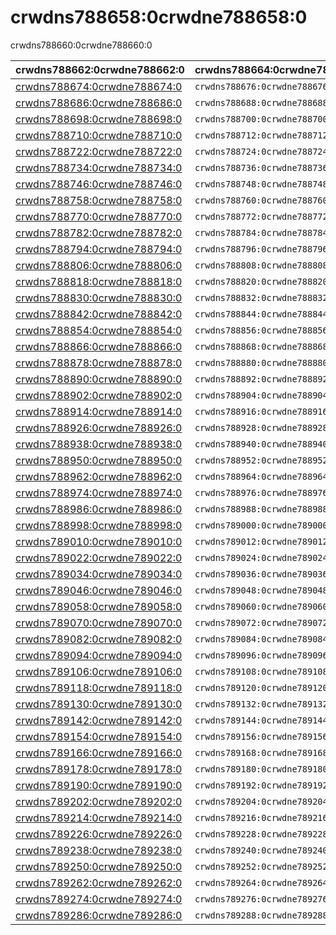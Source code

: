 # crwdns788658:0crwdne788658:0

<p class="description">crwdns788660:0crwdne788660:0</p>

| crwdns788662:0crwdne788662:0                                 | crwdns788664:0crwdne788664:0   | crwdns788666:0crwdne788666:0                                                         | crwdns788668:0crwdne788668:0   | crwdns788670:0crwdne788670:0   |
|:------------------------------------------------------------ |:------------------------------ |:------------------------------------------------------------------------------------ |:------------------------------ |:------------------------------ |
| [crwdns788674:0crwdne788674:0](crwdns788672:0crwdne788672:0) | `crwdns788676:0crwdne788676:0` | `crwdns788678:0crwdne788678:0`                                                       | `crwdns788680:0crwdne788680:0` | `crwdns788682:0crwdne788682:0` |
| [crwdns788686:0crwdne788686:0](crwdns788684:0crwdne788684:0) | `crwdns788688:0crwdne788688:0` | `crwdns788690:0crwdne788690:0`                                                       | `crwdns788692:0crwdne788692:0` | `crwdns788694:0crwdne788694:0` |
| [crwdns788698:0crwdne788698:0](crwdns788696:0crwdne788696:0) | `crwdns788700:0crwdne788700:0` | `crwdns788702:0crwdne788702:0`                                                       | `crwdns788704:0crwdne788704:0` | `crwdns788706:0crwdne788706:0` |
| [crwdns788710:0crwdne788710:0](crwdns788708:0crwdne788708:0) | `crwdns788712:0crwdne788712:0` | `crwdns788714:0crwdne788714:0`                                                       | `crwdns788716:0crwdne788716:0` | `crwdns788718:0crwdne788718:0` |
| [crwdns788722:0crwdne788722:0](crwdns788720:0crwdne788720:0) | `crwdns788724:0crwdne788724:0` | `crwdns788726:0crwdne788726:0`                                                       | `crwdns788728:0crwdne788728:0` | `crwdns788730:0crwdne788730:0` |
| [crwdns788734:0crwdne788734:0](crwdns788732:0crwdne788732:0) | `crwdns788736:0crwdne788736:0` | `crwdns788738:0crwdne788738:0`                                                       | `crwdns788740:0crwdne788740:0` | `crwdns788742:0crwdne788742:0` |
| [crwdns788746:0crwdne788746:0](crwdns788744:0crwdne788744:0) | `crwdns788748:0crwdne788748:0` | `crwdns788750:0crwdne788750:0`                                                       | `crwdns788752:0crwdne788752:0` | `crwdns788754:0crwdne788754:0` |
| [crwdns788758:0crwdne788758:0](crwdns788756:0crwdne788756:0) | `crwdns788760:0crwdne788760:0` | `crwdns788762:0crwdne788762:0`                                                       | `crwdns788764:0crwdne788764:0` | `crwdns788766:0crwdne788766:0` |
| [crwdns788770:0crwdne788770:0](crwdns788768:0crwdne788768:0) | `crwdns788772:0crwdne788772:0` | `crwdns788774:0crwdne788774:0`                                                       | `crwdns788776:0crwdne788776:0` | crwdns788778:0crwdne788778:0   |
| [crwdns788782:0crwdne788782:0](crwdns788780:0crwdne788780:0) | `crwdns788784:0crwdne788784:0` | `crwdns788786:0crwdne788786:0`                                                       | `crwdns788788:0crwdne788788:0` | crwdns788790:0crwdne788790:0   |
| [crwdns788794:0crwdne788794:0](crwdns788792:0crwdne788792:0) | `crwdns788796:0crwdne788796:0` | `crwdns788798:0crwdne788798:0`                                                       | `crwdns788800:0crwdne788800:0` | crwdns788802:0crwdne788802:0   |
| [crwdns788806:0crwdne788806:0](crwdns788804:0crwdne788804:0) | `crwdns788808:0crwdne788808:0` | `crwdns788810:0crwdne788810:0`                                                       | `crwdns788812:0crwdne788812:0` | crwdns788814:0crwdne788814:0   |
| [crwdns788818:0crwdne788818:0](crwdns788816:0crwdne788816:0) | `crwdns788820:0crwdne788820:0` | `crwdns788822:0crwdne788822:0`                                                       | `crwdns788824:0crwdne788824:0` | crwdns788826:0crwdne788826:0   |
| [crwdns788830:0crwdne788830:0](crwdns788828:0crwdne788828:0) | `crwdns788832:0crwdne788832:0` | `crwdns788834:0crwdne788834:0`                                                       | `crwdns788836:0crwdne788836:0` | crwdns788838:0crwdne788838:0   |
| [crwdns788842:0crwdne788842:0](crwdns788840:0crwdne788840:0) | `crwdns788844:0crwdne788844:0` | `crwdns788846:0crwdne788846:0`                                                       | `crwdns788848:0crwdne788848:0` | crwdns788850:0crwdne788850:0   |
| [crwdns788854:0crwdne788854:0](crwdns788852:0crwdne788852:0) | `crwdns788856:0crwdne788856:0` | `crwdns788858:0crwdne788858:0`                                                       | `crwdns788860:0crwdne788860:0` | crwdns788862:0crwdne788862:0   |
| [crwdns788866:0crwdne788866:0](crwdns788864:0crwdne788864:0) | `crwdns788868:0crwdne788868:0` | `crwdns788870:0crwdne788870:0`                                                       | `crwdns788872:0crwdne788872:0` | crwdns788874:0crwdne788874:0   |
| [crwdns788878:0crwdne788878:0](crwdns788876:0crwdne788876:0) | `crwdns788880:0crwdne788880:0` | `crwdns788882:0crwdne788882:0`                                                       | `crwdns788884:0crwdne788884:0` | crwdns788886:0crwdne788886:0   |
| [crwdns788890:0crwdne788890:0](crwdns788888:0crwdne788888:0) | `crwdns788892:0crwdne788892:0` | `crwdns788894:0crwdne788894:0`                                                       | `crwdns788896:0crwdne788896:0` | crwdns788898:0crwdne788898:0   |
| [crwdns788902:0crwdne788902:0](crwdns788900:0crwdne788900:0) | `crwdns788904:0crwdne788904:0` | `crwdns788906:0crwdne788906:0`                                                       | `crwdns788908:0crwdne788908:0` | crwdns788910:0crwdne788910:0   |
| [crwdns788914:0crwdne788914:0](crwdns788912:0crwdne788912:0) | `crwdns788916:0crwdne788916:0` | `crwdns788918:0crwdne788918:0`                                                       | `crwdns788920:0crwdne788920:0` | `crwdns788922:0crwdne788922:0` |
| [crwdns788926:0crwdne788926:0](crwdns788924:0crwdne788924:0) | `crwdns788928:0crwdne788928:0` | `crwdns788930:0crwdne788930:0`                                                       | `crwdns788932:0crwdne788932:0` | `crwdns788934:0crwdne788934:0` |
| [crwdns788938:0crwdne788938:0](crwdns788936:0crwdne788936:0) | `crwdns788940:0crwdne788940:0` | `crwdns788942:0crwdne788942:0`                                                       | `crwdns788944:0crwdne788944:0` | crwdns788946:0crwdne788946:0   |
| [crwdns788950:0crwdne788950:0](crwdns788948:0crwdne788948:0) | `crwdns788952:0crwdne788952:0` | `crwdns788954:0crwdne788954:0`                                                       | `crwdns788956:0crwdne788956:0` | crwdns788958:0crwdne788958:0   |
| [crwdns788962:0crwdne788962:0](crwdns788960:0crwdne788960:0) | `crwdns788964:0crwdne788964:0` | `crwdns788966:0crwdne788966:0`                                                       | `crwdns788968:0crwdne788968:0` | crwdns788970:0crwdne788970:0   |
| [crwdns788974:0crwdne788974:0](crwdns788972:0crwdne788972:0) | `crwdns788976:0crwdne788976:0` | `crwdns788978:0crwdne788978:0`                                                       | `crwdns788980:0crwdne788980:0` | crwdns788982:0crwdne788982:0   |
| [crwdns788986:0crwdne788986:0](crwdns788984:0crwdne788984:0) | `crwdns788988:0crwdne788988:0` | `crwdns788990:0crwdne788990:0`                                                       | `crwdns788992:0crwdne788992:0` | crwdns788994:0crwdne788994:0   |
| [crwdns788998:0crwdne788998:0](crwdns788996:0crwdne788996:0) | `crwdns789000:0crwdne789000:0` | `crwdns789002:0crwdne789002:0`                                                       | `crwdns789004:0crwdne789004:0` | `crwdns789006:0crwdne789006:0` |
| [crwdns789010:0crwdne789010:0](crwdns789008:0crwdne789008:0) | `crwdns789012:0crwdne789012:0` | `crwdns789014:0crwdne789014:0`                                                       | `crwdns789016:0crwdne789016:0` | crwdns789018:0crwdne789018:0   |
| [crwdns789022:0crwdne789022:0](crwdns789020:0crwdne789020:0) | `crwdns789024:0crwdne789024:0` | `crwdns789026:0crwdne789026:0`                                                       | `crwdns789028:0crwdne789028:0` | crwdns789030:0crwdne789030:0   |
| [crwdns789034:0crwdne789034:0](crwdns789032:0crwdne789032:0) | `crwdns789036:0crwdne789036:0` | `crwdns789038:0crwdne789038:0`                                                       | `crwdns789040:0crwdne789040:0` | crwdns789042:0crwdne789042:0   |
| [crwdns789046:0crwdne789046:0](crwdns789044:0crwdne789044:0) | `crwdns789048:0crwdne789048:0` | `crwdns789050:0crwdne789050:0`                                                       | `crwdns789052:0crwdne789052:0` | crwdns789054:0crwdne789054:0   |
| [crwdns789058:0crwdne789058:0](crwdns789056:0crwdne789056:0) | `crwdns789060:0crwdne789060:0` | `crwdns789062:0crwdne789062:0`                                                       | `crwdns789064:0crwdne789064:0` | crwdns789066:0crwdne789066:0   |
| [crwdns789070:0crwdne789070:0](crwdns789068:0crwdne789068:0) | `crwdns789072:0crwdne789072:0` | `crwdns789074:0crwdne789074:0`                                                       | `crwdns789076:0crwdne789076:0` | crwdns789078:0crwdne789078:0   |
| [crwdns789082:0crwdne789082:0](crwdns789080:0crwdne789080:0) | `crwdns789084:0crwdne789084:0` | `rwdns789086:0crwdne789086:0ask_5c61c6b3aa4134.02967117crwdns789086:0crwdne789086:0` | `crwdns789088:0crwdne789088:0` | `crwdns789090:0crwdne789090:0` |
| [crwdns789094:0crwdne789094:0](crwdns789092:0crwdne789092:0) | `crwdns789096:0crwdne789096:0` | `crwdns789098:0crwdne789098:0`                                                       | `crwdns789100:0crwdne789100:0` | `crwdns789102:0crwdne789102:0` |
| [crwdns789106:0crwdne789106:0](crwdns789104:0crwdne789104:0) | `crwdns789108:0crwdne789108:0` | `crwdns789110:0crwdne789110:0`                                                       | `crwdns789112:0crwdne789112:0` | `crwdns789114:0crwdne789114:0` |
| [crwdns789118:0crwdne789118:0](crwdns789116:0crwdne789116:0) | `crwdns789120:0crwdne789120:0` | `crwdns789122:0crwdne789122:0`                                                       | `crwdns789124:0crwdne789124:0` | `crwdns789126:0crwdne789126:0` |
| [crwdns789130:0crwdne789130:0](crwdns789128:0crwdne789128:0) | `crwdns789132:0crwdne789132:0` | `crwdns789134:0crwdne789134:0`                                                       | `crwdns789136:0crwdne789136:0` | `crwdns789138:0crwdne789138:0` |
| [crwdns789142:0crwdne789142:0](crwdns789140:0crwdne789140:0) | `crwdns789144:0crwdne789144:0` | `crwdns789146:0crwdne789146:0`                                                       | crwdns789148:0crwdne789148:0   | `crwdns789150:0crwdne789150:0` |
| [crwdns789154:0crwdne789154:0](crwdns789152:0crwdne789152:0) | `crwdns789156:0crwdne789156:0` | `crwdns789158:0crwdne789158:0`                                                       | crwdns789160:0crwdne789160:0   | `crwdns789162:0crwdne789162:0` |
| [crwdns789166:0crwdne789166:0](crwdns789164:0crwdne789164:0) | `crwdns789168:0crwdne789168:0` | `ask_5c61c6b3b9ee22.71258446crwdns789170:0crwdne789170:0`                            | `crwdns789172:0crwdne789172:0` | `crwdns789174:0crwdne789174:0` |
| [crwdns789178:0crwdne789178:0](crwdns789176:0crwdne789176:0) | `crwdns789180:0crwdne789180:0` | `crwdns789182:0crwdne789182:0`                                                       | `crwdns789184:0crwdne789184:0` | `crwdns789186:0crwdne789186:0` |
| [crwdns789190:0crwdne789190:0](crwdns789188:0crwdne789188:0) | `crwdns789192:0crwdne789192:0` | `crwdns789194:0crwdne789194:0`                                                       | `crwdns789196:0crwdne789196:0` | `crwdns789198:0crwdne789198:0` |
| [crwdns789202:0crwdne789202:0](crwdns789200:0crwdne789200:0) | `crwdns789204:0crwdne789204:0` | `crwdns789206:0crwdne789206:0`                                                       | `crwdns789208:0crwdne789208:0` | `crwdns789210:0crwdne789210:0` |
| [crwdns789214:0crwdne789214:0](crwdns789212:0crwdne789212:0) | `crwdns789216:0crwdne789216:0` | `crwdns789218:0crwdne789218:0`                                                       | `crwdns789220:0crwdne789220:0` | `crwdns789222:0crwdne789222:0` |
| [crwdns789226:0crwdne789226:0](crwdns789224:0crwdne789224:0) | `crwdns789228:0crwdne789228:0` | `crwdns789230:0crwdne789230:0`                                                       | crwdns789232:0crwdne789232:0   | `crwdns789234:0crwdne789234:0` |
| [crwdns789238:0crwdne789238:0](crwdns789236:0crwdne789236:0) | `crwdns789240:0crwdne789240:0` | `crwdns789242:0crwdne789242:0`                                                       | crwdns789244:0crwdne789244:0   | `crwdns789246:0crwdne789246:0` |
| [crwdns789250:0crwdne789250:0](crwdns789248:0crwdne789248:0) | `crwdns789252:0crwdne789252:0` | `crwdns789254:0crwdne789254:0`                                                       | `crwdns789256:0crwdne789256:0` | `crwdns789258:0crwdne789258:0` |
| [crwdns789262:0crwdne789262:0](crwdns789260:0crwdne789260:0) | `crwdns789264:0crwdne789264:0` | `crwdns789266:0crwdne789266:0`                                                       | `crwdns789268:0crwdne789268:0` | `crwdns789270:0crwdne789270:0` |
| [crwdns789274:0crwdne789274:0](crwdns789272:0crwdne789272:0) | `crwdns789276:0crwdne789276:0` | `crwdns789278:0crwdne789278:0`                                                       | `crwdns789280:0crwdne789280:0` | `crwdns789282:0crwdne789282:0` |
| [crwdns789286:0crwdne789286:0](crwdns789284:0crwdne789284:0) | `crwdns789288:0crwdne789288:0` | `crwdns789290:0crwdne789290:0`                                                       | `crwdns789292:0crwdne789292:0` | crwdns789294:0crwdne789294:0   |